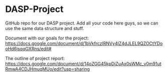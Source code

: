 # DASP-Project

GitHub repo for our DASP project.
Add all your code here guys, so we can use the same data structure and stuff.

Document with our goals for the project:
https://docs.google.com/document/d/1bVkfrczlRNVy4IZ4dJLEL9QZOCtYDooHd6jsqqGXRns/edit#

The outline of project report:
https://docs.google.com/document/d/14oZGG45kpDjZuAx0sWMc_y0m91utRmwA4CDJHmuqMUo/edit?usp=sharing